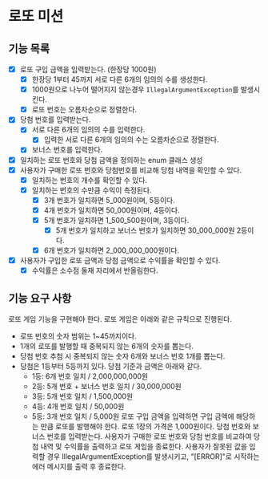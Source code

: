 # 로또 미션

## 기능 목록

- [x] 로또 구입 금액을 입력받는다. (한장당 1000원)
   - [x] 한장당 1부터 45까지 서로 다른 6개의 임의의 수를 생성한다.
   - [x] 1000원으로 나누어 떨어지지 않는경우 `IllegalArgumentException`를 발생시킨다.
   - [x] 로또 번호는 오름차순으로 정렬한다.

- [x] 당첨 번호를 입력받는다.
   - [x] 서로 다른 6개의 임의의 수를 입력한다.
      - [x] 입력한 서로 다른 6개의 임의의 수는 오름차순으로 정렬한다.
   - [x] 보너스 번호를 입력한다.
- [x] 일치하는 로또 번호와 당첨 금액을 정의하는 enum 클래스 생성
- [x] 사용자가 구매한 로또 번호와 당첨번호를 비교해 당첨 내역을 확인할 수 있다.
   - [x] 일치하는 번호의 개수를 확인할 수 있다.
   - [x] 일치하는 번호의 수만큼 수익이 측정된다.
      - [x] 3개 번호가 일치하면 5_000원이며, 5등이다.
      - [x] 4개 번호가 일치하면 50_000원이며, 4등이다.
      - [x] 5개 번호가 일치하면 1_500_500원이며, 3등이다.
         - [x] 5개 번호가 일치하고 보너스 번호가 일치하면 30_000_000원 2등이다.
      - [x] 6개 번호가 일치하면 2_000_000_000원이다.

- [x] 사용자가 구입한 로또 금액과 당첨 금액으로 수익률을 확인할 수 있다.
   - [x] 수익률은 소수점 둘재 자리에서 반올림한다.

## 기능 요구 사항

로또 게임 기능을 구현해야 한다. 로또 게임은 아래와 같은 규칙으로 진행된다.

- 로또 번호의 숫자 범위는 1~45까지이다.
- 1개의 로또를 발행할 때 중복되지 않는 6개의 숫자를 뽑는다.
- 당첨 번호 추첨 시 중복되지 않는 숫자 6개와 보너스 번호 1개를 뽑는다.
- 당첨은 1등부터 5등까지 있다. 당첨 기준과 금액은 아래와 같다.
   - 1등: 6개 번호 일치 / 2,000,000,000원
   - 2등: 5개 번호 + 보너스 번호 일치 / 30,000,000원
   - 3등: 5개 번호 일치 / 1,500,000원
   - 4등: 4개 번호 일치 / 50,000원
   - 5등: 3개 번호 일치 / 5,000원
     로또 구입 금액을 입력하면 구입 금액에 해당하는 만큼 로또를 발행해야 한다.
     로또 1장의 가격은 1,000원이다.
     당첨 번호와 보너스 번호를 입력받는다.
     사용자가 구매한 로또 번호와 당첨 번호를 비교하여 당첨 내역 및 수익률을 출력하고 로또 게임을 종료한다.
     사용자가 잘못된 값을 입력할 경우 IllegalArgumentException를 발생시키고,
     "[ERROR]"로 시작하는 에러 메시지를 출력 후 종료한다.
